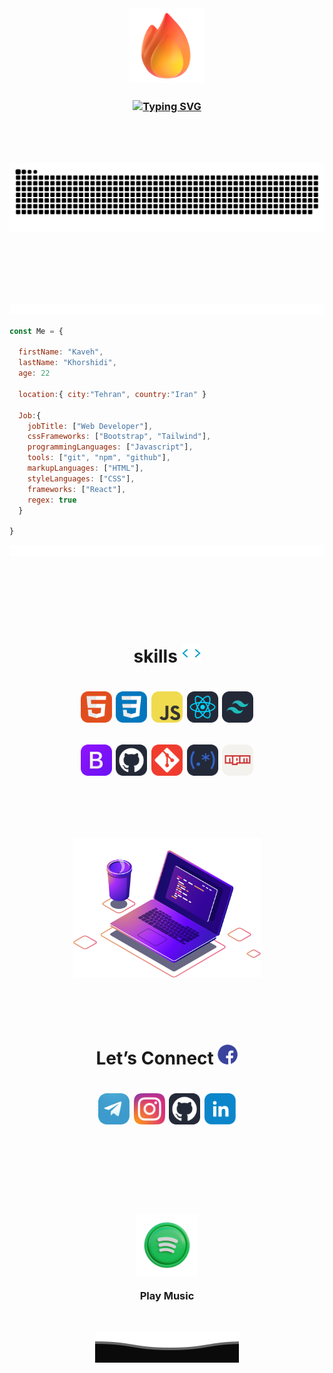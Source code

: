 <br/>







<h3 align="center">
<img src="./Media/GIFs//Fire.png" alt="GitHub Logo" width="120px">
</h3>

<h3 align="center">

  [![Typing SVG](https://readme-typing-svg.demolab.com?font=Bitcount+Prop+Double&weight=400&size=35&duration=4000&pause=3000&color=00FF00&width=435&lines=Hi+%2C+I'm++Kaveh+Khorshidi)](https://git.io/typing-svg)

</h3>












<br/>
<br/>
<br/>





<p align="center">
<picture>
  <source
    media="(prefers-color-scheme: dark)"
    srcset="https://raw.githubusercontent.com/platane/snk/output/github-contribution-grid-snake-dark.svg"
  />
  <source
    media="(prefers-color-scheme: dark)"
    srcset="https://raw.githubusercontent.com/platane/snk/output/github-contribution-grid-snake.svg"
  />
  <img
    alt="github contribution grid snake animation"
    src="https://raw.githubusercontent.com/platane/snk/output/github-contribution-grid-snake.svg"
  />
</picture>
</p>






<br/>
<br/>
<br/>
<br/>
<br/>







<p align="center">
<img src="./Media/GIFs/212284100-561aa473-3905-4a80-b561-0d28506553ee.gif">
</p>

```javascript
const Me = {

  firstName: "Kaveh",
  lastName: "Khorshidi",
  age: 22

  location:{ city:"Tehran", country:"Iran" }
  
  Job:{
    jobTitle: ["Web Developer"],
    cssFrameworks: ["Bootstrap", "Tailwind"],
    programmingLanguages: ["Javascript"],
    tools: ["git", "npm", "github"],
    markupLanguages: ["HTML"],
    styleLanguages: ["CSS"],
    frameworks: ["React"],
    regex: true
  }

}
```

<p align="center">
<img src="./Media/GIFs//212284100-561aa473-3905-4a80-b561-0d28506553ee.gif">
</p>













<br/>
<br/>
<br/>
<br/>
<br/>



<h1 align="center">skills
 <img src="./Media/GIFs/212284087-bbe7e430-757e-4901-90bf-4cd2ce3e1852.gif" width="30px"></img>
 </h1>


<h1 align="center">
<p align="center">
<img width="50px" src="./Media/skill Icones/HTML.svg">
<img width="50px" src="./Media/skill Icones/CSS.svg">
<img width="50px" src="./Media/skill Icones/JavaScript.svg">
<img width="50px" src="./Media/skill Icones/React-Dark.svg">
<img width="50px" src="./Media/skill Icones/TailwindCSS-Dark.svg">
</p>
<p align="center">
<img width="50px" src="./Media/skill Icones/Bootstrap.svg">
<img width="50px" src="./Media/skill Icones/Github-Dark.svg">
<img width="50px" src="./Media/skill Icones/Git.svg">
<img width="50px" src="./Media/skill Icones/Regex-Dark.svg">
<img width="50px" src="./Media/skill Icones/Npm-Light.svg">
</p>
</h1>



<br/>
<br/>
<br/>


<p align="center">
<img width="300px" src="./Media/GIFs/219925470-37670a3b-c3e2-4af7-b468-673c6dd99d16.png">
</p>


<br/>
<br/>
<br/>





<h1 align="center">Let’s Connect
 <img src="./Media/GIFs//235294016-6556559a-ed58-4ca6-a4c9-c307cbe0b6b7.gif" width="32px"></img>
 </h1>


<h1 align="center">
<p align="center">
<a href="https://t.me/kaveh_khorshidi"><img width="50px" src="./Media/Social Media/telegram.svg"></a>
<a href="https://instagram.com/kaveh-khorshidiii"><img width="50px" src="./Media/Social Media/instagram.svg"></a>
<a href="https://github.com/Kaveh-Khorshidi"><img width="50px" src="./Media/Social Media/Github-Dark.svg"></a>
<a href="https://www.linkedin.com/in/kaveh-khorshidi/"><img width="50px" src="./Media/Social Media/linkedin.svg"></a>
</p>
</h1>






<br/>
<br/>
<br/>
<br/>
<br/>









<h3 align="center">

<a href="https://open.spotify.com/playlist/0ZF9uZCdR4JW6cWcF7wQdY" >
<img width="100px" src="./Media/Social Media/spotify.png">
</a>
<p align="center">Play Music </p>

</h3>




<br/>








<p align="center">
<img src="./Media/GIFs/Bottom.svg">
</p>



























